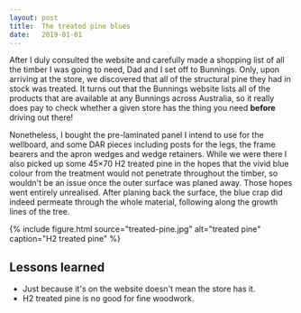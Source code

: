 ```yaml
---
layout: post
title:  The treated pine blues
date:   2019-01-01
---
```


After I duly consulted the website and carefully made a shopping list of all
the timber I was going to need, Dad and I set off to Bunnings.  Only, upon
arriving at the store, we discovered that all of the structural pine they had
in stock was treated.  It turns out that the Bunnings website lists all of the
products that are available at any Bunnings across Australia, so it really does
pay to check whether a given store has the thing you need **before** driving
out there!

Nonetheless, I bought the pre-laminated panel I intend to use for the
wellboard, and some DAR pieces including posts for the legs, the frame bearers
and the apron wedges and wedge retainers.  While we were there I also picked up
some 45×70 H2 treated pine in the hopes that the vivid blue colour from the
treatment would not penetrate throughout the timber, so wouldn't be an issue
once the outer surface was planed away.  Those hopes went entirely unrealised.
After planing back the surface, the blue crap did indeed permeate through the
whole material, following along the growth lines of the tree.

{% include figure.html source="treated-pine.jpg" alt="treated pine" caption="H2 treated pine" %}

## Lessons learned

- Just because it's on the website doesn't mean the store has it.
- H2 treated pine is no good for fine woodwork.

